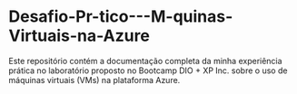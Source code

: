 # Desafio-Pr-tico---M-quinas-Virtuais-na-Azure
Este repositório contém a documentação completa da minha experiência prática no laboratório proposto no Bootcamp DIO + XP Inc. sobre o uso de máquinas virtuais (VMs) na plataforma Azure.
